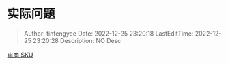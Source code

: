 # 实际问题 <!-- omit in toc -->

> Author: tinfengyee
> Date: 2022-12-25 23:20:18
> LastEditTime: 2022-12-25 23:20:28
> Description: NO Desc

[电商 SKU](https://juejin.cn/post/7080346428832219149)